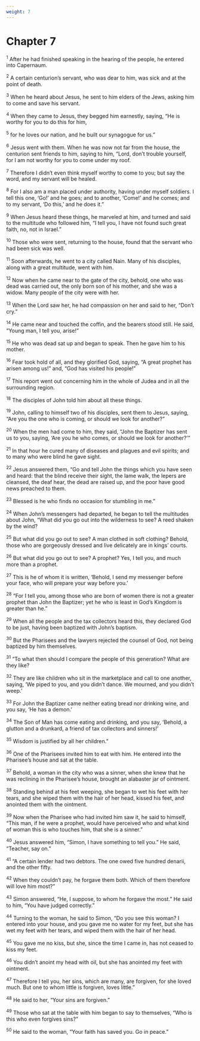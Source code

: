 ```yaml
---
weight: 7
---
```


# Chapter 7

<sup>1</sup> After he had finished speaking in the hearing of the people, he entered into Capernaum. 

<sup>2</sup> A certain centurion’s servant, who was dear to him, was sick and at the point of death. 

<sup>3</sup> When he heard about Jesus, he sent to him elders of the Jews, asking him to come and save his servant. 

<sup>4</sup> When they came to Jesus, they begged him earnestly, saying, “He is worthy for you to do this for him, 

<sup>5</sup> for he loves our nation, and he built our synagogue for us.” 

<sup>6</sup> Jesus went with them. When he was now not far from the house, the centurion sent friends to him, saying to him, “Lord, don’t trouble yourself, for I am not worthy for you to come under my roof. 

<sup>7</sup> Therefore I didn’t even think myself worthy to come to you; but say the word, and my servant will be healed. 

<sup>8</sup> For I also am a man placed under authority, having under myself soldiers. I tell this one, ‘Go!’ and he goes; and to another, ‘Come!’ and he comes; and to my servant, ‘Do this,’ and he does it.” 

<sup>9</sup> When Jesus heard these things, he marveled at him, and turned and said to the multitude who followed him, “I tell you, I have not found such great faith, no, not in Israel.” 

<sup>10</sup> Those who were sent, returning to the house, found that the servant who had been sick was well. 

<sup>11</sup> Soon afterwards, he went to a city called Nain. Many of his disciples, along with a great multitude, went with him. 

<sup>12</sup> Now when he came near to the gate of the city, behold, one who was dead was carried out, the only born son of his mother, and she was a widow. Many people of the city were with her. 

<sup>13</sup> When the Lord saw her, he had compassion on her and said to her, “Don’t cry.” 

<sup>14</sup> He came near and touched the coffin, and the bearers stood still. He said, “Young man, I tell you, arise!” 

<sup>15</sup> He who was dead sat up and began to speak. Then he gave him to his mother. 

<sup>16</sup> Fear took hold of all, and they glorified God, saying, “A great prophet has arisen among us!” and, “God has visited his people!” 

<sup>17</sup> This report went out concerning him in the whole of Judea and in all the surrounding region. 

<sup>18</sup> The disciples of John told him about all these things. 

<sup>19</sup> John, calling to himself two of his disciples, sent them to Jesus, saying, “Are you the one who is coming, or should we look for another?” 

<sup>20</sup> When the men had come to him, they said, “John the Baptizer has sent us to you, saying, ‘Are you he who comes, or should we look for another?’” 

<sup>21</sup> In that hour he cured many of diseases and plagues and evil spirits; and to many who were blind he gave sight. 

<sup>22</sup> Jesus answered them, “Go and tell John the things which you have seen and heard: that the blind receive their sight, the lame walk, the lepers are cleansed, the deaf hear, the dead are raised up, and the poor have good news preached to them. 

<sup>23</sup> Blessed is he who finds no occasion for stumbling in me.” 

<sup>24</sup> When John’s messengers had departed, he began to tell the multitudes about John, “What did you go out into the wilderness to see? A reed shaken by the wind? 

<sup>25</sup> But what did you go out to see? A man clothed in soft clothing? Behold, those who are gorgeously dressed and live delicately are in kings’ courts. 

<sup>26</sup> But what did you go out to see? A prophet? Yes, I tell you, and much more than a prophet. 

<sup>27</sup> This is he of whom it is written, ‘Behold, I send my messenger before your face, who will prepare your way before you.’ 

<sup>28</sup> “For I tell you, among those who are born of women there is not a greater prophet than John the Baptizer; yet he who is least in God’s Kingdom is greater than he.” 

<sup>29</sup> When all the people and the tax collectors heard this, they declared God to be just, having been baptized with John’s baptism. 

<sup>30</sup> But the Pharisees and the lawyers rejected the counsel of God, not being baptized by him themselves. 

<sup>31</sup> “To what then should I compare the people of this generation? What are they like? 

<sup>32</sup> They are like children who sit in the marketplace and call to one another, saying, ‘We piped to you, and you didn’t dance. We mourned, and you didn’t weep.’ 

<sup>33</sup> For John the Baptizer came neither eating bread nor drinking wine, and you say, ‘He has a demon.’ 

<sup>34</sup> The Son of Man has come eating and drinking, and you say, ‘Behold, a glutton and a drunkard, a friend of tax collectors and sinners!’ 

<sup>35</sup> Wisdom is justified by all her children.” 

<sup>36</sup> One of the Pharisees invited him to eat with him. He entered into the Pharisee’s house and sat at the table. 

<sup>37</sup> Behold, a woman in the city who was a sinner, when she knew that he was reclining in the Pharisee’s house, brought an alabaster jar of ointment. 

<sup>38</sup> Standing behind at his feet weeping, she began to wet his feet with her tears, and she wiped them with the hair of her head, kissed his feet, and anointed them with the ointment. 

<sup>39</sup> Now when the Pharisee who had invited him saw it, he said to himself, “This man, if he were a prophet, would have perceived who and what kind of woman this is who touches him, that she is a sinner.” 

<sup>40</sup> Jesus answered him, “Simon, I have something to tell you.” He said, “Teacher, say on.” 

<sup>41</sup> “A certain lender had two debtors. The one owed five hundred denarii, and the other fifty. 

<sup>42</sup> When they couldn’t pay, he forgave them both. Which of them therefore will love him most?” 

<sup>43</sup> Simon answered, “He, I suppose, to whom he forgave the most.” He said to him, “You have judged correctly.” 

<sup>44</sup> Turning to the woman, he said to Simon, “Do you see this woman? I entered into your house, and you gave me no water for my feet, but she has wet my feet with her tears, and wiped them with the hair of her head. 

<sup>45</sup> You gave me no kiss, but she, since the time I came in, has not ceased to kiss my feet. 

<sup>46</sup> You didn’t anoint my head with oil, but she has anointed my feet with ointment. 

<sup>47</sup> Therefore I tell you, her sins, which are many, are forgiven, for she loved much. But one to whom little is forgiven, loves little.” 

<sup>48</sup> He said to her, “Your sins are forgiven.” 

<sup>49</sup> Those who sat at the table with him began to say to themselves, “Who is this who even forgives sins?” 

<sup>50</sup> He said to the woman, “Your faith has saved you. Go in peace.” 



